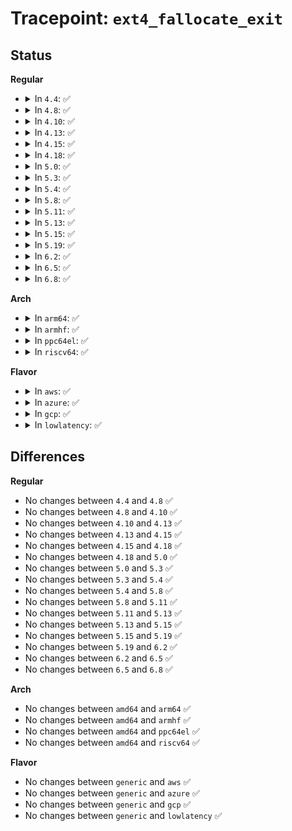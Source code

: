 # Tracepoint: <code>ext4_fallocate_exit</code>

## Status
<b>Regular</b>
<ul>
<li>
<details>
<summary>In <code>4.4</code>: ✅</summary>

Event:

```c
struct trace_event_raw_ext4_fallocate_exit {
    struct trace_entry ent;
    dev_t dev;
    ino_t ino;
    loff_t pos;
    unsigned int blocks;
    int ret;
    char __data[0];
};
```
Function:

```c
void trace_event_raw_event_ext4_fallocate_exit(void *__data, struct inode *inode, loff_t offset, unsigned int max_blocks, int ret);
```
</details>
</li>
<li>
<details>
<summary>In <code>4.8</code>: ✅</summary>

Event:

```c
struct trace_event_raw_ext4_fallocate_exit {
    struct trace_entry ent;
    dev_t dev;
    ino_t ino;
    loff_t pos;
    unsigned int blocks;
    int ret;
    char __data[0];
};
```
Function:

```c
void trace_event_raw_event_ext4_fallocate_exit(void *__data, struct inode *inode, loff_t offset, unsigned int max_blocks, int ret);
```
</details>
</li>
<li>
<details>
<summary>In <code>4.10</code>: ✅</summary>

Event:

```c
struct trace_event_raw_ext4_fallocate_exit {
    struct trace_entry ent;
    dev_t dev;
    ino_t ino;
    loff_t pos;
    unsigned int blocks;
    int ret;
    char __data[0];
};
```
Function:

```c
void trace_event_raw_event_ext4_fallocate_exit(void *__data, struct inode *inode, loff_t offset, unsigned int max_blocks, int ret);
```
</details>
</li>
<li>
<details>
<summary>In <code>4.13</code>: ✅</summary>

Event:

```c
struct trace_event_raw_ext4_fallocate_exit {
    struct trace_entry ent;
    dev_t dev;
    ino_t ino;
    loff_t pos;
    unsigned int blocks;
    int ret;
    char __data[0];
};
```
Function:

```c
void trace_event_raw_event_ext4_fallocate_exit(void *__data, struct inode *inode, loff_t offset, unsigned int max_blocks, int ret);
```
</details>
</li>
<li>
<details>
<summary>In <code>4.15</code>: ✅</summary>

Event:

```c
struct trace_event_raw_ext4_fallocate_exit {
    struct trace_entry ent;
    dev_t dev;
    ino_t ino;
    loff_t pos;
    unsigned int blocks;
    int ret;
    char __data[0];
};
```
Function:

```c
void trace_event_raw_event_ext4_fallocate_exit(void *__data, struct inode *inode, loff_t offset, unsigned int max_blocks, int ret);
```
</details>
</li>
<li>
<details>
<summary>In <code>4.18</code>: ✅</summary>

Event:

```c
struct trace_event_raw_ext4_fallocate_exit {
    struct trace_entry ent;
    dev_t dev;
    ino_t ino;
    loff_t pos;
    unsigned int blocks;
    int ret;
    char __data[0];
};
```
Function:

```c
void trace_event_raw_event_ext4_fallocate_exit(void *__data, struct inode *inode, loff_t offset, unsigned int max_blocks, int ret);
```
</details>
</li>
<li>
<details>
<summary>In <code>5.0</code>: ✅</summary>

Event:

```c
struct trace_event_raw_ext4_fallocate_exit {
    struct trace_entry ent;
    dev_t dev;
    ino_t ino;
    loff_t pos;
    unsigned int blocks;
    int ret;
    char __data[0];
};
```
Function:

```c
void trace_event_raw_event_ext4_fallocate_exit(void *__data, struct inode *inode, loff_t offset, unsigned int max_blocks, int ret);
```
</details>
</li>
<li>
<details>
<summary>In <code>5.3</code>: ✅</summary>

Event:

```c
struct trace_event_raw_ext4_fallocate_exit {
    struct trace_entry ent;
    dev_t dev;
    ino_t ino;
    loff_t pos;
    unsigned int blocks;
    int ret;
    char __data[0];
};
```
Function:

```c
void trace_event_raw_event_ext4_fallocate_exit(void *__data, struct inode *inode, loff_t offset, unsigned int max_blocks, int ret);
```
</details>
</li>
<li>
<details>
<summary>In <code>5.4</code>: ✅</summary>

Event:

```c
struct trace_event_raw_ext4_fallocate_exit {
    struct trace_entry ent;
    dev_t dev;
    ino_t ino;
    loff_t pos;
    unsigned int blocks;
    int ret;
    char __data[0];
};
```
Function:

```c
void trace_event_raw_event_ext4_fallocate_exit(void *__data, struct inode *inode, loff_t offset, unsigned int max_blocks, int ret);
```
</details>
</li>
<li>
<details>
<summary>In <code>5.8</code>: ✅</summary>

Event:

```c
struct trace_event_raw_ext4_fallocate_exit {
    struct trace_entry ent;
    dev_t dev;
    ino_t ino;
    loff_t pos;
    unsigned int blocks;
    int ret;
    char __data[0];
};
```
Function:

```c
void trace_event_raw_event_ext4_fallocate_exit(void *__data, struct inode *inode, loff_t offset, unsigned int max_blocks, int ret);
```
</details>
</li>
<li>
<details>
<summary>In <code>5.11</code>: ✅</summary>

Event:

```c
struct trace_event_raw_ext4_fallocate_exit {
    struct trace_entry ent;
    dev_t dev;
    ino_t ino;
    loff_t pos;
    unsigned int blocks;
    int ret;
    char __data[0];
};
```
Function:

```c
void trace_event_raw_event_ext4_fallocate_exit(void *__data, struct inode *inode, loff_t offset, unsigned int max_blocks, int ret);
```
</details>
</li>
<li>
<details>
<summary>In <code>5.13</code>: ✅</summary>

Event:

```c
struct trace_event_raw_ext4_fallocate_exit {
    struct trace_entry ent;
    dev_t dev;
    ino_t ino;
    loff_t pos;
    unsigned int blocks;
    int ret;
    char __data[0];
};
```
Function:

```c
void trace_event_raw_event_ext4_fallocate_exit(void *__data, struct inode *inode, loff_t offset, unsigned int max_blocks, int ret);
```
</details>
</li>
<li>
<details>
<summary>In <code>5.15</code>: ✅</summary>

Event:

```c
struct trace_event_raw_ext4_fallocate_exit {
    struct trace_entry ent;
    dev_t dev;
    ino_t ino;
    loff_t pos;
    unsigned int blocks;
    int ret;
    char __data[0];
};
```
Function:

```c
void trace_event_raw_event_ext4_fallocate_exit(void *__data, struct inode *inode, loff_t offset, unsigned int max_blocks, int ret);
```
</details>
</li>
<li>
<details>
<summary>In <code>5.19</code>: ✅</summary>

Event:

```c
struct trace_event_raw_ext4_fallocate_exit {
    struct trace_entry ent;
    dev_t dev;
    ino_t ino;
    loff_t pos;
    unsigned int blocks;
    int ret;
    char __data[0];
};
```
Function:

```c
void trace_event_raw_event_ext4_fallocate_exit(void *__data, struct inode *inode, loff_t offset, unsigned int max_blocks, int ret);
```
</details>
</li>
<li>
<details>
<summary>In <code>6.2</code>: ✅</summary>

Event:

```c
struct trace_event_raw_ext4_fallocate_exit {
    struct trace_entry ent;
    dev_t dev;
    ino_t ino;
    loff_t pos;
    unsigned int blocks;
    int ret;
    char __data[0];
};
```
Function:

```c
void trace_event_raw_event_ext4_fallocate_exit(void *__data, struct inode *inode, loff_t offset, unsigned int max_blocks, int ret);
```
</details>
</li>
<li>
<details>
<summary>In <code>6.5</code>: ✅</summary>

Event:

```c
struct trace_event_raw_ext4_fallocate_exit {
    struct trace_entry ent;
    dev_t dev;
    ino_t ino;
    loff_t pos;
    unsigned int blocks;
    int ret;
    char __data[0];
};
```
Function:

```c
void trace_event_raw_event_ext4_fallocate_exit(void *__data, struct inode *inode, loff_t offset, unsigned int max_blocks, int ret);
```
</details>
</li>
<li>
<details>
<summary>In <code>6.8</code>: ✅</summary>

Event:

```c
struct trace_event_raw_ext4_fallocate_exit {
    struct trace_entry ent;
    dev_t dev;
    ino_t ino;
    loff_t pos;
    unsigned int blocks;
    int ret;
    char __data[0];
};
```
Function:

```c
void trace_event_raw_event_ext4_fallocate_exit(void *__data, struct inode *inode, loff_t offset, unsigned int max_blocks, int ret);
```
</details>
</li>
</ul>
<b>Arch</b>
<ul>
<li>
<details>
<summary>In <code>arm64</code>: ✅</summary>

Event:

```c
struct trace_event_raw_ext4_fallocate_exit {
    struct trace_entry ent;
    dev_t dev;
    ino_t ino;
    loff_t pos;
    unsigned int blocks;
    int ret;
    char __data[0];
};
```
Function:

```c
void trace_event_raw_event_ext4_fallocate_exit(void *__data, struct inode *inode, loff_t offset, unsigned int max_blocks, int ret);
```
</details>
</li>
<li>
<details>
<summary>In <code>armhf</code>: ✅</summary>

Event:

```c
struct trace_event_raw_ext4_fallocate_exit {
    struct trace_entry ent;
    dev_t dev;
    ino_t ino;
    loff_t pos;
    unsigned int blocks;
    int ret;
    char __data[0];
};
```
Function:

```c
void trace_event_raw_event_ext4_fallocate_exit(void *__data, struct inode *inode, loff_t offset, unsigned int max_blocks, int ret);
```
</details>
</li>
<li>
<details>
<summary>In <code>ppc64el</code>: ✅</summary>

Event:

```c
struct trace_event_raw_ext4_fallocate_exit {
    struct trace_entry ent;
    dev_t dev;
    ino_t ino;
    loff_t pos;
    unsigned int blocks;
    int ret;
    char __data[0];
};
```
Function:

```c
void trace_event_raw_event_ext4_fallocate_exit(void *__data, struct inode *inode, loff_t offset, unsigned int max_blocks, int ret);
```
</details>
</li>
<li>
<details>
<summary>In <code>riscv64</code>: ✅</summary>

Event:

```c
struct trace_event_raw_ext4_fallocate_exit {
    struct trace_entry ent;
    dev_t dev;
    ino_t ino;
    loff_t pos;
    unsigned int blocks;
    int ret;
    char __data[0];
};
```
Function:

```c
void trace_event_raw_event_ext4_fallocate_exit(void *__data, struct inode *inode, loff_t offset, unsigned int max_blocks, int ret);
```
</details>
</li>
</ul>
<b>Flavor</b>
<ul>
<li>
<details>
<summary>In <code>aws</code>: ✅</summary>

Event:

```c
struct trace_event_raw_ext4_fallocate_exit {
    struct trace_entry ent;
    dev_t dev;
    ino_t ino;
    loff_t pos;
    unsigned int blocks;
    int ret;
    char __data[0];
};
```
Function:

```c
void trace_event_raw_event_ext4_fallocate_exit(void *__data, struct inode *inode, loff_t offset, unsigned int max_blocks, int ret);
```
</details>
</li>
<li>
<details>
<summary>In <code>azure</code>: ✅</summary>

Event:

```c
struct trace_event_raw_ext4_fallocate_exit {
    struct trace_entry ent;
    dev_t dev;
    ino_t ino;
    loff_t pos;
    unsigned int blocks;
    int ret;
    char __data[0];
};
```
Function:

```c
void trace_event_raw_event_ext4_fallocate_exit(void *__data, struct inode *inode, loff_t offset, unsigned int max_blocks, int ret);
```
</details>
</li>
<li>
<details>
<summary>In <code>gcp</code>: ✅</summary>

Event:

```c
struct trace_event_raw_ext4_fallocate_exit {
    struct trace_entry ent;
    dev_t dev;
    ino_t ino;
    loff_t pos;
    unsigned int blocks;
    int ret;
    char __data[0];
};
```
Function:

```c
void trace_event_raw_event_ext4_fallocate_exit(void *__data, struct inode *inode, loff_t offset, unsigned int max_blocks, int ret);
```
</details>
</li>
<li>
<details>
<summary>In <code>lowlatency</code>: ✅</summary>

Event:

```c
struct trace_event_raw_ext4_fallocate_exit {
    struct trace_entry ent;
    dev_t dev;
    ino_t ino;
    loff_t pos;
    unsigned int blocks;
    int ret;
    char __data[0];
};
```
Function:

```c
void trace_event_raw_event_ext4_fallocate_exit(void *__data, struct inode *inode, loff_t offset, unsigned int max_blocks, int ret);
```
</details>
</li>
</ul>

## Differences
<b>Regular</b>
<ul>
<li>
No changes between <code>4.4</code> and <code>4.8</code> ✅
</li>
<li>
No changes between <code>4.8</code> and <code>4.10</code> ✅
</li>
<li>
No changes between <code>4.10</code> and <code>4.13</code> ✅
</li>
<li>
No changes between <code>4.13</code> and <code>4.15</code> ✅
</li>
<li>
No changes between <code>4.15</code> and <code>4.18</code> ✅
</li>
<li>
No changes between <code>4.18</code> and <code>5.0</code> ✅
</li>
<li>
No changes between <code>5.0</code> and <code>5.3</code> ✅
</li>
<li>
No changes between <code>5.3</code> and <code>5.4</code> ✅
</li>
<li>
No changes between <code>5.4</code> and <code>5.8</code> ✅
</li>
<li>
No changes between <code>5.8</code> and <code>5.11</code> ✅
</li>
<li>
No changes between <code>5.11</code> and <code>5.13</code> ✅
</li>
<li>
No changes between <code>5.13</code> and <code>5.15</code> ✅
</li>
<li>
No changes between <code>5.15</code> and <code>5.19</code> ✅
</li>
<li>
No changes between <code>5.19</code> and <code>6.2</code> ✅
</li>
<li>
No changes between <code>6.2</code> and <code>6.5</code> ✅
</li>
<li>
No changes between <code>6.5</code> and <code>6.8</code> ✅
</li>
</ul>
<b>Arch</b>
<ul>
<li>
No changes between <code>amd64</code> and <code>arm64</code> ✅
</li>
<li>
No changes between <code>amd64</code> and <code>armhf</code> ✅
</li>
<li>
No changes between <code>amd64</code> and <code>ppc64el</code> ✅
</li>
<li>
No changes between <code>amd64</code> and <code>riscv64</code> ✅
</li>
</ul>
<b>Flavor</b>
<ul>
<li>
No changes between <code>generic</code> and <code>aws</code> ✅
</li>
<li>
No changes between <code>generic</code> and <code>azure</code> ✅
</li>
<li>
No changes between <code>generic</code> and <code>gcp</code> ✅
</li>
<li>
No changes between <code>generic</code> and <code>lowlatency</code> ✅
</li>
</ul>
